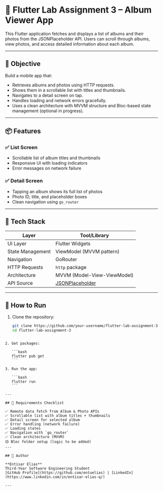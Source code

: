 # 📱 Flutter Lab Assignment 3 – Album Viewer App

This Flutter application fetches and displays a list of albums and their photos from the JSONPlaceholder API. Users can scroll through albums, view photos, and access detailed information about each album.

---

## 🎯 Objective

Build a mobile app that:
- Retrieves albums and photos using HTTP requests.
- Shows them in a scrollable list with titles and thumbnails.
- Navigates to a detail screen on tap.
- Handles loading and network errors gracefully.
- Uses a clean architecture with MVVM structure and Bloc-based state management (optional in progress).

---

## 📦 Features

### ✅ List Screen
- Scrollable list of album titles and thumbnails
- Responsive UI with loading indicators
- Error messages on network failure

### ✅ Detail Screen
- Tapping an album shows its full list of photos
- Photo ID, title, and placeholder boxes
- Clean navigation using `go_router`

---

## 🔧 Tech Stack

| Layer               | Tool/Library                     |
|---------------------|----------------------------------|
| UI Layer            | Flutter Widgets                  |
| State Management    | ViewModel (MVVM pattern)         |
| Navigation          | GoRouter                         |
| HTTP Requests       | `http` package                   |
| Architecture        | MVVM (Model-View-ViewModel)      |
| API Source          | [JSONPlaceholder](https://jsonplaceholder.typicode.com) |

---

## 🚦 How to Run

1. Clone the repository:
   ```bash
   git clone https://github.com/your-username/flutter-lab-assignment-3.git
   cd flutter-lab-assignment-3
````

2. Get packages:

   ```bash
   flutter pub get
   ```

3. Run the app:

   ```bash
   flutter run
   ```

---

## 🧪 Requirements Checklist

✅ Remote data fetch from Album & Photo APIs
✅ Scrollable list with album titles + thumbnails
✅ Detail screen for selected album
✅ Error handling (network failure)
✅ Loading states
✅ Navigation with `go_router`
✅ Clean architecture (MVVM)
🟡 Bloc folder setup (logic to be added)
---

## 📎 Author

**Entisar Elias**
Third-Year Software Engineering Student
[GitHub Profile](https://github.com/entuelias) | [LinkedIn](https://www.linkedin.com/in/entisar-elias-q/)

---

````


